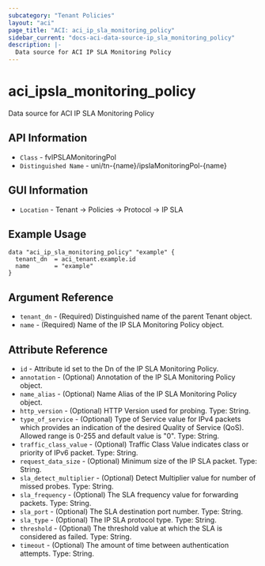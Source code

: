 ```yaml
---
subcategory: "Tenant Policies"
layout: "aci"
page_title: "ACI: aci_ip_sla_monitoring_policy"
sidebar_current: "docs-aci-data-source-ip_sla_monitoring_policy"
description: |-
  Data source for ACI IP SLA Monitoring Policy
---
```


# aci_ipsla_monitoring_policy #

Data source for ACI IP SLA Monitoring Policy


## API Information ##

* `Class` - fvIPSLAMonitoringPol
* `Distinguished Name` - uni/tn-{name}/ipslaMonitoringPol-{name}

## GUI Information ##

* `Location` - Tenant -> Policies -> Protocol -> IP SLA

## Example Usage ##

```hcl
data "aci_ip_sla_monitoring_policy" "example" {
  tenant_dn  = aci_tenant.example.id
  name       = "example"
}
```

## Argument Reference ##

* `tenant_dn` - (Required) Distinguished name of the parent Tenant object.
* `name` - (Required) Name of the IP SLA Monitoring Policy object.

## Attribute Reference ##
* `id` - Attribute id set to the Dn of the IP SLA Monitoring Policy.
* `annotation` - (Optional) Annotation of the IP SLA Monitoring Policy object.
* `name_alias` - (Optional) Name Alias of the IP SLA Monitoring Policy object. 
* `http_version` - (Optional) HTTP Version used for probing. Type: String.
* `type_of_service` - (Optional) Type of Service value for IPv4 packets which provides an indication of the desired Quality of Service (QoS). Allowed range is 0-255 and default value is "0". Type: String.
* `traffic_class_value` - (Optional) Traffic Class Value indicates class or priority of IPv6 packet. Type: String.
* `request_data_size` - (Optional) Minimum size of the IP SLA packet. Type: String.
* `sla_detect_multiplier` - (Optional) Detect Multiplier value for number of missed probes. Type: String.
* `sla_frequency` - (Optional) The SLA frequency value for forwarding packets. Type: String.
* `sla_port` - (Optional) The SLA destination port number. Type: String.
* `sla_type` - (Optional) The IP SLA protocol type. Type: String.
* `threshold` - (Optional) The threshold value at which the SLA is considered as failed. Type: String.
* `timeout` - (Optional) The amount of time between authentication attempts. Type: String.